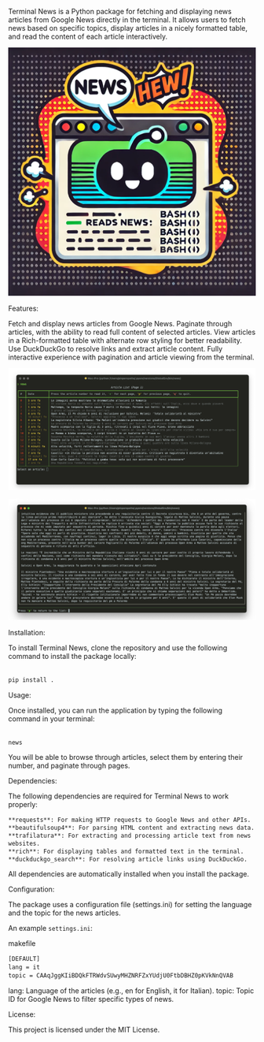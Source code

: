 Terminal News is a Python package for fetching and displaying news articles from Google News directly in the terminal. It allows users to fetch news based on specific topics, display articles in a nicely formatted table, and read the content of each article interactively.

![gsh command](./image/logo.png)


Features:

Fetch and display news articles from Google News.
Paginate through articles, with the ability to read full content of selected articles.
View articles in a Rich-formatted table with alternate row styling for better readability.
Use DuckDuckGo to resolve links and extract article content.
Fully interactive experience with pagination and article viewing from the terminal.

![gsh command](./image/term_1.png)

![gsh command](./image/term_2.png)

Installation:

To install Terminal News, clone the repository and use the following command to install the package locally:

```bash

pip install .
```
Usage:

Once installed, you can run the application by typing the following command in your terminal:

```bash

news
```

You will be able to browse through articles, select them by entering their number, and paginate through pages.

Dependencies:

The following dependencies are required for Terminal News to work properly:

    **requests**: For making HTTP requests to Google News and other APIs.
    **beautifulsoup4**: For parsing HTML content and extracting news data.
    **trafilatura**: For extracting and processing article text from news websites.
    **rich**: For displaying tables and formatted text in the terminal.
    **duckduckgo_search**: For resolving article links using DuckDuckGo.

All dependencies are automatically installed when you install the package.

Configuration:

The package uses a configuration file (settings.ini) for setting the language and the topic for the news articles.

An example `settings.ini`:

makefile
```bash
[DEFAULT]
lang = it
topic = CAAqJggKIiBDQkFTRWdvSUwyMHZNRFZxYUdjU0FtbDBHZ0pKVkNnQVAB
```
lang: Language of the articles (e.g., en for English, it for Italian).
topic: Topic ID for Google News to filter specific types of news.

License:

This project is licensed under the MIT License.
